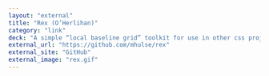 ```yaml
---
layout: "external"
title: "Rex (O’Herlihan)"
category: "link"
deck: "A simple “local baseline grid” toolkit for use in other css projects."
external_url: "https://github.com/mhulse/rex"
external_site: "GitHub"
external_image: "rex.gif"
---
```

